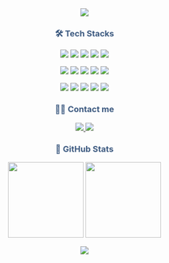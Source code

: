 <div align="center">
    <img src="https://capsule-render.vercel.app/api?type=waving&color=0:a1c4fd,100:79bbff&height=150&section=header&text=Welcome%20to%20heyonseo's%20GitHub&fontSize=30&fontColor=ffffff&fontAlignY=35&animation=twinkling" />
</div>

<h3 align="center" style="color: #3d5a80;">🛠️ Tech Stacks</h3>

<p align="center">
    <img src="https://img.shields.io/badge/AWS-232F3E?style=flat-square&logo=amazonaws&logoColor=white" />
    <img src="https://img.shields.io/badge/Tomcat-F8DC75?style=flat-square&logo=apachetomcat&logoColor=black" />
    <img src="https://img.shields.io/badge/C-A8B9CC?style=flat-square&logo=c&logoColor=white" />
    <img src="https://img.shields.io/badge/Elastic-005571?style=flat-square&logo=elasticsearch&logoColor=white" />
    <img src="https://img.shields.io/badge/Git-F05032?style=flat-square&logo=git&logoColor=white" />
</p>
<p align="center">
    <img src="https://img.shields.io/badge/HTML5-E34F26?style=flat-square&logo=html5&logoColor=white" />
    <img src="https://img.shields.io/badge/jQuery-0769AD?style=flat-square&logo=jquery&logoColor=white" />
    <img src="https://img.shields.io/badge/Java-007396?style=flat-square&logo=java&logoColor=white" />
    <img src="https://img.shields.io/badge/JS-F7DF1E?style=flat-square&logo=javascript&logoColor=black" />
    <img src="https://img.shields.io/badge/Jenkins-D24939?style=flat-square&logo=jenkins&logoColor=white" />
</p>
<p align="center">
    <img src="https://img.shields.io/badge/Linux-FCC624?style=flat-square&logo=linux&logoColor=black" />
    <img src="https://img.shields.io/badge/MySQL-4479A1?style=flat-square&logo=mysql&logoColor=white" />
    <img src="https://img.shields.io/badge/Node.js-339933?style=flat-square&logo=nodedotjs&logoColor=white" />
    <img src="https://img.shields.io/badge/Oracle-F80000?style=flat-square&logo=oracle&logoColor=white" />
    <img src="https://img.shields.io/badge/React-61DAFB?style=flat-square&logo=react&logoColor=black" />
</p>

<h3 align="center" style="color: #3d5a80;">🧑‍💻 Contact me</h3>

<p align="center">
    <a href="mailto:qkrgustjtj@naver.com">
        <img src="https://img.shields.io/badge/Email-D14836?style=flat-square&logo=gmail&logoColor=white" />
    </a>
    <a href="https://github.com/hyleei">
        <img src="https://img.shields.io/badge/GitHub-100000?style=flat-square&logo=github&logoColor=white" />
    </a>
</p>

<h3 align="center" style="color: #3d5a80;">🏅 GitHub Stats</h3>

<p align="center">
    <img src="https://github-readme-stats.vercel.app/api?username=hyleei&show_icons=true&bg_color=00000000&hide_border=false&border_color=79bbff&title_color=3d5a80&text_color=3d5a80&icon_color=79bbff&hide=[%22contribs%22]" height="150px" />
    <img src="https://github-readme-stats.vercel.app/api/top-langs/?username=hyleei&bg_color=00000000&hide_border=false&border_color=79bbff&layout=compact&title_color=3d5a80&text_color=3d5a80" height="150px" />
</p>

<div align="center">
    <img src="https://capsule-render.vercel.app/api?type=waving&color=0:a1c4fd,100:79bbff&height=80&section=footer" />
</div>
